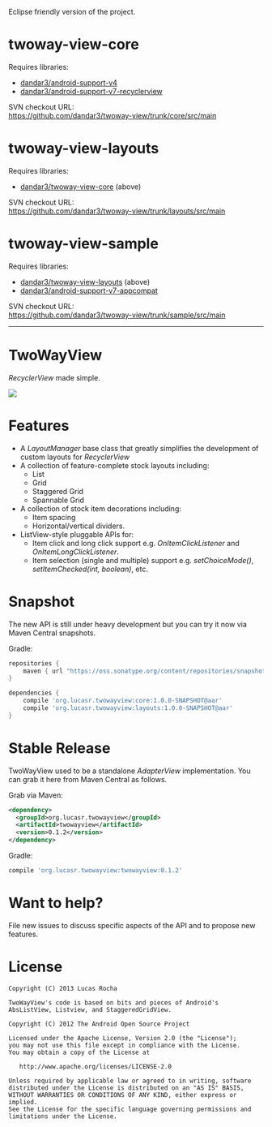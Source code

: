 
Eclipse friendly version of the project.

twoway-view-core
================
Requires libraries:
* [dandar3/android-support-v4](https://github.com/dandar3/android-support-v4)
* [dandar3/android-support-v7-recyclerview](https://github.com/dandar3/android-support-v7-recyclerview)

SVN checkout URL:<br>
https://github.com/dandar3/twoway-view/trunk/core/src/main

twoway-view-layouts
===================
Requires libraries:
* [dandar3/twoway-view-core](https://github.com/dandar3/twoway-view/tree/master/core/src/main) (above)

SVN checkout URL:<br>
https://github.com/dandar3/twoway-view/trunk/layouts/src/main

twoway-view-sample
==================
Requires libraries:
* [dandar3/twoway-view-layouts](https://github.com/dandar3/twoway-view/tree/master/layouts/src/main) (above)
* [dandar3/android-support-v7-appcompat](https://github.com/dandar3/android-support-v7-appcompat)

SVN checkout URL:<br>
https://github.com/dandar3/twoway-view/trunk/sample/src/main

<hr>

TwoWayView
==========

*RecyclerView* made simple.

![](images/sample.png)

Features
========

* A *LayoutManager* base class that greatly simplifies the development of custom layouts for *RecyclerView*
* A collection of feature-complete stock layouts including:
  * List
  * Grid
  * Staggered Grid
  * Spannable Grid
* A collection of stock item decorations including:
  * Item spacing
  * Horizontal/vertical dividers.
* ListView-style pluggable APIs for:
  * Item click and long click support e.g. *OnItemClickListener* and *OnItemLongClickListener*.
  * Item selection (single and multiple) support e.g. *setChoiceMode()*, *setItemChecked(int, boolean)*, etc.

Snapshot
========

The new API is still under heavy development but you can try it now via Maven Central snapshots.

Gradle:
```groovy
repositories {
    maven { url "https://oss.sonatype.org/content/repositories/snapshots/" }
}

dependencies {
    compile 'org.lucasr.twowayview:core:1.0.0-SNAPSHOT@aar'
    compile 'org.lucasr.twowayview:layouts:1.0.0-SNAPSHOT@aar'
}
```

Stable Release
==============

TwoWayView used to be a standalone *AdapterView* implementation. You can grab it here from Maven Central as follows.

Grab via Maven:
```xml
<dependency>
  <groupId>org.lucasr.twowayview</groupId>
  <artifactId>twowayview</artifactId>
  <version>0.1.2</version>
</dependency>
```

Gradle:
```groovy
compile 'org.lucasr.twowayview:twowayview:0.1.2'
```


Want to help?
=============

File new issues to discuss specific aspects of the API and to propose new
features.

License
=======

    Copyright (C) 2013 Lucas Rocha

    TwoWayView's code is based on bits and pieces of Android's
    AbsListView, Listview, and StaggeredGridView.

    Copyright (C) 2012 The Android Open Source Project

    Licensed under the Apache License, Version 2.0 (the "License");
    you may not use this file except in compliance with the License.
    You may obtain a copy of the License at

       http://www.apache.org/licenses/LICENSE-2.0

    Unless required by applicable law or agreed to in writing, software
    distributed under the License is distributed on an "AS IS" BASIS,
    WITHOUT WARRANTIES OR CONDITIONS OF ANY KIND, either express or implied.
    See the License for the specific language governing permissions and
    limitations under the License.
